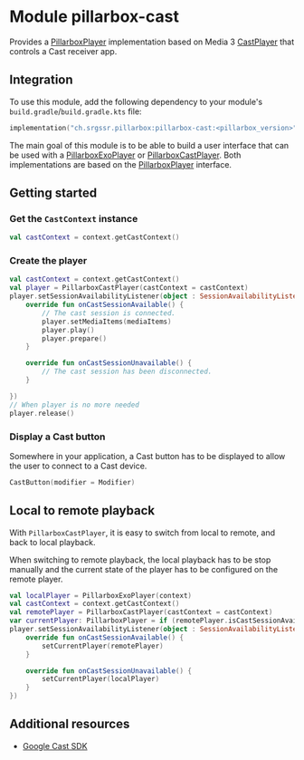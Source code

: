 # Module pillarbox-cast

Provides a [PillarboxPlayer][ch.srgssr.pillarbox.player.PillarboxPlayer] implementation based on Media 3 [CastPlayer][androidx.media3.cast.CastPlayer] that controls a Cast receiver 
app.

## Integration

To use this module, add the following dependency to your module's `build.gradle`/`build.gradle.kts` file:

```kotlin
implementation("ch.srgssr.pillarbox:pillarbox-cast:<pillarbox_version>")
```

The main goal of this module is to be able to build a user interface that can be used with a [PillarboxExoPlayer][ch.srgssr.pillarbox.player.PillarboxExoPlayer] or [PillarboxCastPlayer][ch.srgssr.pillarbox.cast.PillarboxCastPlayer]. Both
implementations are based on the [PillarboxPlayer][ch.srgssr.pillarbox.player.PillarboxPlayer] interface.

## Getting started

### Get the `CastContext` instance

```kotlin
val castContext = context.getCastContext()
```

### Create the player

```kotlin
val castContext = context.getCastContext()
val player = PillarboxCastPlayer(castContext = castContext)
player.setSessionAvailabilityListener(object : SessionAvailabilityListener {
    override fun onCastSessionAvailable() {
        // The cast session is connected.
        player.setMediaItems(mediaItems)
        player.play()
        player.prepare()
    }

    override fun onCastSessionUnavailable() {
        // The cast session has been disconnected.
    }

})
// When player is no more needed
player.release()
```

### Display a Cast button

Somewhere in your application, a Cast button has to be displayed to allow the user to connect to a Cast device.

```kotlin
CastButton(modifier = Modifier)
```

## Local to remote playback

With `PillarboxCastPlayer`, it is easy to switch from local to remote, and back to local playback.

When switching to remote playback, the local playback has to be stop manually and the current state of the player has to be configured on the 
remote player.

```kotlin
val localPlayer = PillarboxExoPlayer(context)
val castContext = context.getCastContext()
val remotePlayer = PillarboxCastPlayer(castContext = castContext)
var currentPlayer: PillarboxPlayer = if (remotePlayer.isCastSessionAvailable()) remotePlayer else localPlayer
player.setSessionAvailabilityListener(object : SessionAvailabilityListener {
    override fun onCastSessionAvailable() {
        setCurrentPlayer(remotePlayer)
    }

    override fun onCastSessionUnavailable() {
        setCurrentPlayer(localPlayer)
    }
})
```

## Additional resources

- [Google Cast SDK](https://developers.google.com/cast/docs/android_sender)

[ch.srgssr.pillarbox.player.PillarboxPlayer]: https://android.pillarbox.ch/api/pillarbox-player/ch.srgssr.pillarbox.player/-pillarbox-player/index.html
[ch.srgssr.pillarbox.player.PillarboxExoPlayer]: https://android.pillarbox.ch/api/pillarbox-player/ch.srgssr.pillarbox.player/-pillarbox-exo-player.html
[ch.srgssr.pillarbox.cast.PillarboxCastPlayer]: https://android.pillarbox.ch/api/ch.srgssr.pillarbox.cast/-pillarbox-cast-player/index.html
[androidx.media3.cast.CastPlayer]: https://github.com/androidx/media/blob/release/libraries/cast/src/main/java/androidx/media3/cast/CastPlayer.java
